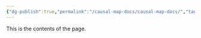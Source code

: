 ```yaml
---
{"dg-publish":true,"permalink":"/causal-map-docs/causal-map-docs/","tags":["gardenEntry"]}
---
```



This is the contents of the page.